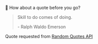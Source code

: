 📣 How about a quote before you go?

> Skill to do comes of doing.
>
> <p>- Ralph Waldo Emerson</p>

Quote requested from [Random Quotes API](https://github.com/lukePeavey/quotable)
